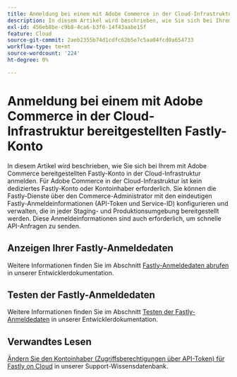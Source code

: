 ```yaml
---
title: Anmeldung bei einem mit Adobe Commerce in der Cloud-Infrastruktur bereitgestellten Fastly-Konto
description: In diesem Artikel wird beschrieben, wie Sie sich bei Ihrem mit Adobe Commerce bereitgestellten Fastly-Konto in der Cloud-Infrastruktur anmelden. Für Adobe Commerce in der Cloud-Infrastruktur ist kein dediziertes Fastly-Konto oder Kontoinhaber erforderlich. Sie können die Fastly-Dienste über den Commerce-Administrator mit den eindeutigen Fastly-Anmeldeinformationen (API-Token und Service-ID) konfigurieren und verwalten, die in jeder Staging- und Produktionsumgebung bereitgestellt werden. Diese Anmeldeinformationen sind auch erforderlich, um schnelle API-Anfragen zu senden.
exl-id: 456eb8be-c9b8-4ca6-b3f6-14f43aabe15f
feature: Cloud
source-git-commit: 2aeb2355b74d1cdfc62b5e7c5aa04fcd0a654733
workflow-type: tm+mt
source-wordcount: '224'
ht-degree: 0%

---
```


# Anmeldung bei einem mit Adobe Commerce in der Cloud-Infrastruktur bereitgestellten Fastly-Konto

In diesem Artikel wird beschrieben, wie Sie sich bei Ihrem mit Adobe Commerce bereitgestellten Fastly-Konto in der Cloud-Infrastruktur anmelden. Für Adobe Commerce in der Cloud-Infrastruktur ist kein dediziertes Fastly-Konto oder Kontoinhaber erforderlich. Sie können die Fastly-Dienste über den Commerce-Administrator mit den eindeutigen Fastly-Anmeldeinformationen (API-Token und Service-ID) konfigurieren und verwalten, die in jeder Staging- und Produktionsumgebung bereitgestellt werden. Diese Anmeldeinformationen sind auch erforderlich, um schnelle API-Anfragen zu senden.

## Anzeigen Ihrer Fastly-Anmeldedaten

Weitere Informationen finden Sie im Abschnitt [Fastly-Anmeldedaten abrufen](https://experienceleague.adobe.com/en/docs/commerce-cloud-service/user-guide/cdn/setup-fastly/fastly-configuration#cloud-fastly-creds) in unserer Entwicklerdokumentation.

## Testen der Fastly-Anmeldedaten

Weitere Informationen finden Sie im Abschnitt [Testen der Fastly-Anmeldedaten](https://experienceleague.adobe.com/en/docs/commerce-cloud-service/user-guide/cdn/setup-fastly/fastly-configuration#test-the-fastly-credentials) in unserer Entwicklerdokumentation.

## Verwandtes Lesen

[Ändern Sie den Kontoinhaber (Zugriffsberechtigungen über API-Token) für Fastly on Cloud](/help/how-to/general/change-account-owner-access-credentials-via-api-tokens-for-fastly-on-cloud.md) in unserer Support-Wissensdatenbank.
